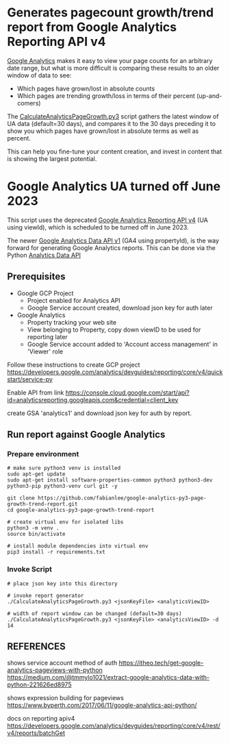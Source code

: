 # Generates pagecount growth/trend report from Google Analytics Reporting API v4

[Google Analytics](https://analytics.google.com/) makes it easy to view your page counts for an arbitrary date range, but what is more difficult is comparing these results to an older window of data to see:

* Which pages have grown/lost in absolute counts
* Which pages are trending growth/loss in terms of their percent (up-and-comers)

The [CalculateAnalyticsPageGrowth.py3](CalculateAnalyticsPageGrowth.py3) script gathers the latest window of UA data (default=30 days), and compares it to the 30 days preceding it to show you which pages have grown/lost in absolute terms as well as percent.

This can help you fine-tune your content creation, and invest in content that is showing the largest potential.

# Google Analytics UA turned off June 2023

This script uses the deprecated [Google Analytics Reporting API v4](https://developers.google.com/analytics/devguides/reporting/core/v4) (UA using viewId), which is scheduled to be turned off in June 2023.

The newer [Google Analytics Data API v1](https://developers.google.com/analytics/devguides/reporting/data/v1) (GA4 using propertyId), is the way forward for generating Google Analytics reports.  This can be done via the Python [Analytics Data API](https://googleapis.dev/python/analyticsdata/latest/index.html)


## Prerequisites

* Google GCP Project
  * Project enabled for Analytics API
  * Google Service account created, download json key for auth later
* Google Analytics
  * Property tracking your web site
  * View belonging to Property, copy down viewID to be used for reporting later
  * Google Service account added to 'Account access management' in 'Viewer' role


Follow these instructions to create GCP project
https://developers.google.com/analytics/devguides/reporting/core/v4/quickstart/service-py

Enable API from link
https://console.cloud.google.com/start/api?id=analyticsreporting.googleapis.com&credential=client_key

create GSA 'analytics1' and download json key for auth by report.

## Run report against Google Analytics

### Prepare environment

```
# make sure python3 venv is installed
sudo apt-get update
sudo apt-get install software-properties-common python3 python3-dev python3-pip python3-venv curl git -y

git clone https://github.com/fabianlee/google-analytics-py3-page-growth-trend-report.git
cd google-analytics-py3-page-growth-trend-report

# create virtual env for isolated libs
python3 -m venv .
source bin/activate

# install module dependencies into virtual env
pip3 install -r requirements.txt
```

### Invoke Script

```
# place json key into this directory

# invoke report generator
./CalculateAnalyticsPageGrowth.py3 <jsonKeyFile> <analyticsViewID>

# width of report window can be changed (default=30 days)
./CalculateAnalyticsPageGrowth.py3 <jsonKeyFile> <analyticsViewID> -d 14
```



## REFERENCES

shows service account method of auth
https://itheo.tech/get-google-analytics-pageviews-with-python
https://medium.com/@tmmylo1021/extract-google-analytics-data-with-python-221626ed8975

shows expression building for pageviews
https://www.byperth.com/2017/06/11/google-analytics-api-python/

docs on reporting apiv4
https://developers.google.com/analytics/devguides/reporting/core/v4/rest/v4/reports/batchGet
